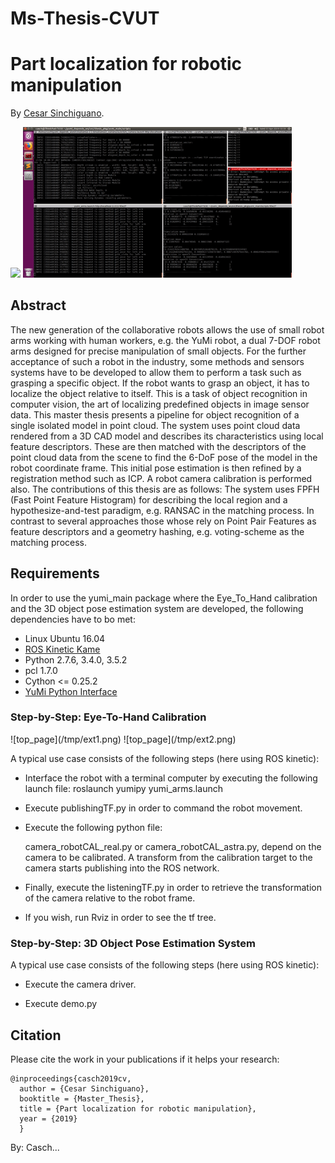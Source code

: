 # Ms-Thesis-CVUT
# Part localization for robotic manipulation
By [Cesar Sinchiguano](https://github.com/Sinchiguano).

<p align="left">
<img src="https://github.com/Sinchiguano/Ms-Thesis-CVUT/blob/master/tmp/yumi1.gif", width="430">
<img src="https://github.com/Sinchiguano/Ms-Thesis-CVUT/blob/master/tmp/yumi2.gif", width="430">
</p>

## Abstract

The new generation of the collaborative robots allows the use of small robot arms working with human workers, e.g. the YuMi robot, a dual 7-DOF robot arms designed for precise manipulation of small objects. For the further acceptance of such a robot in the industry, some methods and sensors systems have to be developed to allow them to perform a task such as grasping a specific object. If the robot wants to grasp an object, it has to localize the object relative to itself. This is a task of object recognition in computer vision, the art of localizing predefined objects in image sensor data. This master thesis presents a pipeline for object recognition of a single isolated model in point cloud.
The system uses point cloud data rendered from a 3D CAD model and describes its characteristics using local feature descriptors. These are then matched with the descriptors of the point cloud data from the scene to find the 6-DoF pose of the model in the robot coordinate frame. This initial pose estimation is then refined by a registration method such as ICP. A robot camera calibration is performed also. The contributions of this thesis are as follows:
The system uses FPFH (Fast Point Feature Histogram) for describing the local region and a hypothesize-and-test paradigm, e.g. RANSAC in the matching process.
In contrast to several approaches those whose rely on Point Pair Features as feature descriptors and a geometry hashing, e.g. voting-scheme as the matching process.

## Requirements

In order to use the yumi_main package where the Eye_To_Hand calibration and the 3D object pose estimation system are developed, the following dependencies have to bo met:

 * Linux Ubuntu 16.04 
 * [ROS Kinetic Kame](http://wiki.ros.org/kinetic/Installation)
 * Python 2.7.6, 3.4.0, 3.5.2
 * pcl 1.7.0
 * Cython <= 0.25.2
 * [YuMi Python Interface](https://github.com/BerkeleyAutomation/yumipy)

### Step-by-Step: Eye-To-Hand Calibration
<p align="left">
![top_page](/tmp/ext1.png)
![top_page](/tmp/ext2.png)
</p>


A typical use case consists of the following steps (here using ROS kinetic):

* Interface the robot with a terminal computer by executing the following launch file: 
    roslaunch yumipy yumi_arms.launch 

* Execute publishingTF.py in order to command the robot movement.

* Execute the following python file:

    camera_robotCAL_real.py or camera_robotCAL_astra.py, depend on the camera to be calibrated. A transform from the calibration target to the camera starts publishing into the ROS network. 

* Finally, execute the listeningTF.py in order to retrieve the transformation of the camera relative to the robot frame.

* If you wish, run Rviz in order to see the tf tree.


### Step-by-Step: 3D Object Pose Estimation System

A typical use case consists of the following steps (here using ROS kinetic):

* Execute the camera driver.

* Execute demo.py 




## Citation
Please cite the work in your publications if it helps your research:
   
    @inproceedings{casch2019cv,
      author = {Cesar Sinchiguano},
      booktitle = {Master_Thesis},
      title = {Part localization for robotic manipulation},
      year = {2019}
      }

By: Casch...

